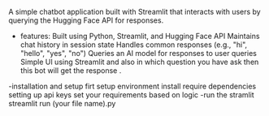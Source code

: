 A simple chatbot application built with Streamlit that interacts with users by querying the Hugging Face API for responses.
- features:
   Built using Python, Streamlit, and Hugging Face API
   Maintains chat history in session state
   Handles common responses (e.g., "hi", "hello", "yes", "no")
   Queries an AI model for responses to user queries
   Simple UI using Streamlit
   and also in which question you have ask then this bot will get the response .

-installation and setup
   firt setup environment
   install require dependencies
   setting up api keys
   set your requirements based on logic
   -run the stramlit
   streamlit run (your file name).py
